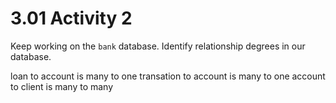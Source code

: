 # 3.01 Activity 2

Keep working on the `bank` database. Identify relationship degrees in our database.


  loan to account is many to one
  transation to account is many to one
  account to client is many to many
